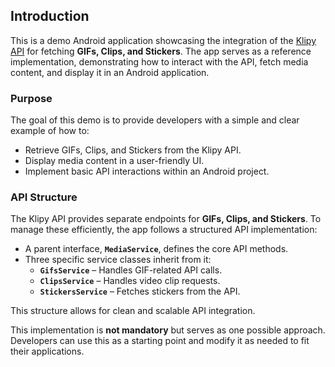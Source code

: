 ## Introduction

This is a demo Android application showcasing the integration of the [Klipy API](https://klipy.com/api) for fetching **GIFs, Clips, and Stickers**. The app serves as a reference implementation, demonstrating how to interact with the API, fetch media content, and display it in an Android application.

### Purpose
The goal of this demo is to provide developers with a simple and clear example of how to:
- Retrieve GIFs, Clips, and Stickers from the Klipy API.
- Display media content in a user-friendly UI.
- Implement basic API interactions within an Android project.

### API Structure
The Klipy API provides separate endpoints for **GIFs, Clips, and Stickers**. To manage these efficiently, the app follows a structured API implementation:
- A parent interface, **`MediaService`**, defines the core API methods.
- Three specific service classes inherit from it:
    - **`GifsService`** – Handles GIF-related API calls.
    - **`ClipsService`** – Handles video clip requests.
    - **`StickersService`** – Fetches stickers from the API.

This structure allows for clean and scalable API integration.

This implementation is **not mandatory** but serves as one possible approach. Developers can use this as a starting point and modify it as needed to fit their applications.
